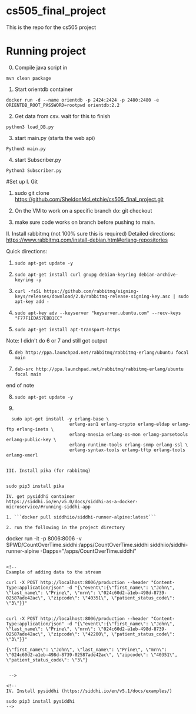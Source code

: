 # cs505_final_project
This is the repo for the cs505 project


# Running project
0. Compile java script in 
```
mvn clean package
```
1. Start orientdb container
```
docker run -d --name orientdb -p 2424:2424 -p 2480:2480 -e ORIENTDB_ROOT_PASSWORD=rootpwd orientdb:2.2
```
2. Get data from csv. wait for this to finish

```
python3 load_DB.py 
```

3. start main.py (starts the web api)
```
Python3 main.py
```
4. start Subscriber.py
```
Python3 Subscriber.py
```

#Set up
I. Git
1. sudo git clone https://github.com/SheldonMcLetchie/cs505_final_project.git

2. On the VM to work on a specific branch do:
    git checkout <branch-name>

3. make sure code works on branch before pushing to main. 

II. Install rabbitmq (not 100% sure this is required)
Detailed directions:
https://www.rabbitmq.com/install-debian.html#erlang-repositories

Quick directions:

1. ```sudo apt-get update -y```

2. ```sudo apt-get install curl gnupg debian-keyring debian-archive-keyring -y```

3. ```curl -fsSL https://github.com/rabbitmq/signing-keys/releases/download/2.0/rabbitmq-release-signing-key.asc | sudo apt-key add -```

4. ```sudo apt-key adv --keyserver "keyserver.ubuntu.com" --recv-keys "F77F1EDA57EBB1CC"```

5. ```sudo apt-get install apt-transport-https```

Note: I didn't do 6 or 7 and still got output

6. ```deb http://ppa.launchpad.net/rabbitmq/rabbitmq-erlang/ubuntu focal main```

7. ```deb-src http://ppa.launchpad.net/rabbitmq/rabbitmq-erlang/ubuntu focal main```

end of note 

8. ```sudo apt-get update -y```

9.

```
  sudo apt-get install -y erlang-base \
                        erlang-asn1 erlang-crypto erlang-eldap erlang-ftp erlang-inets \
                        erlang-mnesia erlang-os-mon erlang-parsetools erlang-public-key \
                        erlang-runtime-tools erlang-snmp erlang-ssl \
                        erlang-syntax-tools erlang-tftp erlang-tools erlang-xmerl


III. Install pika (for rabbitmq) 


sudo pip3 install pika

IV. get pysiddhi container
https://siddhi.io/en/v5.0/docs/siddhi-as-a-docker-microservice/#running-siddhi-app

1. ```docker pull siddhiio/siddhi-runner-alpine:latest```

2. run the following in the project directory

```
docker run -it -p 8006:8006 -v $PWD/CountOverTime.siddhi:/apps/CountOverTime.siddhi siddhiio/siddhi-runner-alpine -Dapps="/apps/CountOverTime.siddhi"

```

<!-- 
Example of adding data to the stream

curl -X POST http://localhost:8006/production --header "Content-Type:application/json" -d "{\"event\":{\"first_name\": \"John\", \"last_name\": \"Prine\", \"mrn\": \"024c60d2-a1eb-498d-8739-02587ade42ac\", \"zipcode\": \"40351\", \"patient_status_code\": \"3\"}}"


curl -X POST http://localhost:8006/production --header "Content-Type:application/json" -d "{\"event\":{\"first_name\": \"John\", \"last_name\": \"Prine\", \"mrn\": \"024c60d2-a1eb-498d-8739-02587ade42ac\", \"zipcode\": \"42200\", \"patient_status_code\": \"3\"}}"

{\"first_name\": \"John\", \"last_name\": \"Prine\", \"mrn\": \"024c60d2-a1eb-498d-8739-02587ade42ac\", \"zipcode\": \"40351\", \"patient_status_code\": \"3\"}


 -->

<!-- 
IV. Install pysiddhi (https://siddhi.io/en/v5.1/docs/examples/)

sudo pip3 install pysiddhi
-->


